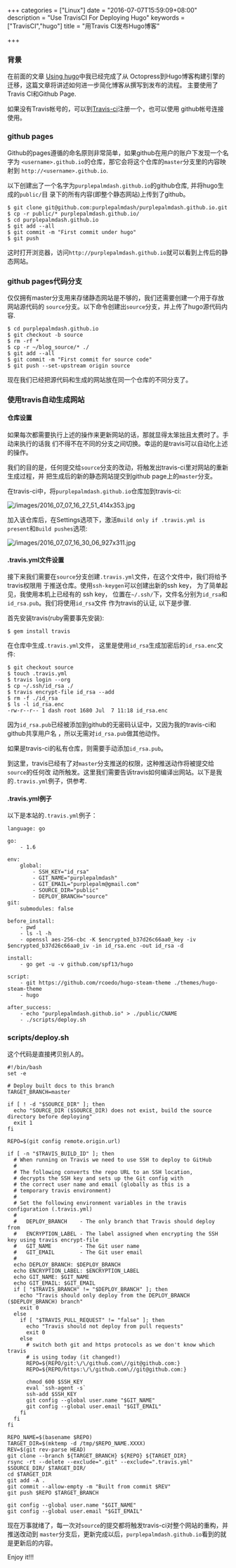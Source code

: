 +++
categories = ["Linux"]
date = "2016-07-07T15:59:09+08:00"
description = "Use TravisCI For Deploying Hugo"
keywords = ["TravisCI","hugo"]
title = "用Travis CI发布Hugo博客"

+++
### 背景
在前面的文章
[Using hugo](http://purplepalmdash.github.io/2016/07/04/using-hugo/)中我已经完成了从
Octopress到Hugo博客构建引擎的迁移，这篇文章将讲述如何进一步简化博客从撰写到发布的流程。
主要使用了Travis CI和Github Page.     

如果没有Travis帐号的，可以到[Travis-ci](https://travis-ci.org/)注册一个，也可以使用
github帐号连接使用。    
### github pages 
Github的pages遵循的命名原则非常简单，如果github在用户的账户下发现一个名字为
`<username>.github.io`的仓库，那它会将这个仓库的`master`分支里的内容映射到
`http://<username>.github.io`.      

以下创建出了一个名字为`purplepalmdash.github.io`的github仓库, 并将hugo生成的`public/`目
录下的所有内容(即整个静态网站)上传到了github。     

```
$ git clone git@github.com:purplepalmdash/purplepalmdash.github.io.git
$ cp -r public/* purplepalmdash.github.io/
$ cd purplepalmdash.github.io
$ git add --all
$ git commit -m "First commit under hugo"
$ git push
```
这时打开浏览器，访问`http://purplepalmdash.github.io`就可以看到上传后的静态网站。    

### github pages代码分支
仅仅拥有master分支用来存储静态网站是不够的，我们还需要创建一个用于存放网站源代码的
`source`分支。以下命令创建出`source`分支，并上传了hugo源代码内容.     

```
$ cd purplepalmdash.github.io
$ git checkout -b source
$ rm -rf *
$ cp -r ~/blog_source/* ./
$ git add --all
$ git commit -m "First commit for source code"
$ git push --set-upstream origin source
```
现在我们已经把源代码和生成的网站放在同一个仓库的不同分支了。    

### 使用travis自动生成网站
#### 仓库设置
如果每次都需要执行上述的操作来更新网站的话，那就显得太笨拙且太费时了。手动来执行的话我
们不得不在不同的分支之间切换。幸运的是travis可以自动化上述的操作。     

我们的目的是，任何提交给`source`分支的改动，将触发出travis-ci里对网站的重新生成过程，并
把生成后的新的静态网站提交到github page上的`master`分支。     

在travis-ci中，将`purplepalmdash.github.io`仓库加到travis-ci:     

![/images/2016_07_07_16_27_51_414x353.jpg](/images/2016_07_07_16_27_51_414x353.jpg)     

加入该仓库后，在Settings选项下，激活`Build only if .travis.yml is present`和`Build
pushes`选项:    

![/images/2016_07_07_16_30_06_927x311.jpg](/images/2016_07_07_16_30_06_927x311.jpg)    
#### .travis.yml文件设置
接下来我们需要在`source`分支创建`.travis.yml`文件，在这个文件中，我们将给予travis权限用
于推送仓库。使用`ssh-keygen`可以创建出新的ssh key， 为了简单起见，我使用本机上已经有的
ssh key， 位置在`~/.ssh/`下，文件名分别为`id_rsa`和`id_rsa.pub`。我们将使用`id_rsa`文件
作为travis的认证, 以下是步骤.      

首先安装travis(ruby需要事先安装):      

```
$ gem install travis
```

在仓库中生成`.travis.yml`文件， 这里是使用`id_rsa`生成加密后的`id_rsa.enc`文件:     

```
$ git checkout source
$ touch .travis.yml
$ travis login --org
$ cp ~/.ssh/id_rsa ./
$ travis encrypt-file id_rsa --add
$ rm -f ./id_rsa
$ ls -l id_rsa.enc
-rw-r--r-- 1 dash root 1680 Jul  7 11:18 id_rsa.enc
```
因为`id_rsa.pub`已经被添加到github的无密码认证中，又因为我的travis-ci和github共享用户名
，所以无需对`id_rsa.pub`做其他动作。     

如果是travis-ci的私有仓库，则需要手动添加`id_rsa.pub`。     

到这里，travis已经有了对`master`分支推送的权限，这种推送动作将被提交给`source`的任何改
动所触发。这里我们需要告诉travis如何编译出网站。以下是我的`.travis.yml`例子，供参考.    

#### .travis.yml例子
以下是本站的`.travis.yml`例子：     

```
language: go

go:
    - 1.6

env:
    global:
        - SSH_KEY="id_rsa"
        - GIT_NAME="purplepalmdash"
        - GIT_EMAIL="purplepalm@gmail.com"
        - SOURCE_DIR="public"
        - DEPLOY_BRANCH="source"
git:
    submodules: false

before_install:
    - pwd
    - ls -l -h
    - openssl aes-256-cbc -K $encrypted_b37d26c66aa0_key -iv $encrypted_b37d26c66aa0_iv -in id_rsa.enc -out id_rsa -d

install:
    - go get -u -v github.com/spf13/hugo

script:
    - git https://github.com/rcoedo/hugo-steam-theme ./themes/hugo-steam-theme
    - hugo

after_success:
    - echo "purplepalmdash.github.io" > ./public/CNAME
    - ./scripts/deploy.sh
```
### scripts/deploy.sh
这个代码是直接拷贝别人的。  

```
#!/bin/bash
set -e

# Deploy built docs to this branch
TARGET_BRANCH=master
 
if [ ! -d "$SOURCE_DIR" ]; then
  echo "SOURCE_DIR ($SOURCE_DIR) does not exist, build the source directory before deploying"
  exit 1
fi
 
REPO=$(git config remote.origin.url)
 
if [ -n "$TRAVIS_BUILD_ID" ]; then
  # When running on Travis we need to use SSH to deploy to GitHub
  #
  # The following converts the repo URL to an SSH location,
  # decrypts the SSH key and sets up the Git config with
  # the correct user name and email (globally as this is a
  # temporary travis environment)
  #
  # Set the following environment variables in the travis configuration (.travis.yml)
  #
  #   DEPLOY_BRANCH    - The only branch that Travis should deploy from
  #   ENCRYPTION_LABEL - The label assigned when encrypting the SSH key using travis encrypt-file
  #   GIT_NAME         - The Git user name
  #   GIT_EMAIL        - The Git user email
  #
  echo DEPLOY_BRANCH: $DEPLOY_BRANCH
  echo ENCRYPTION_LABEL: $ENCRYPTION_LABEL
  echo GIT_NAME: $GIT_NAME
  echo GIT_EMAIL: $GIT_EMAIL
  if [ "$TRAVIS_BRANCH" != "$DEPLOY_BRANCH" ]; then
    echo "Travis should only deploy from the DEPLOY_BRANCH ($DEPLOY_BRANCH) branch"
    exit 0
  else
    if [ "$TRAVIS_PULL_REQUEST" != "false" ]; then
      echo "Travis should not deploy from pull requests"
      exit 0
    else
      # switch both git and https protocols as we don't know which travis
      # is using today (it changed!)
      REPO=${REPO/git:\/\/github.com\//git@github.com:}
      REPO=${REPO/https:\/\/github.com\//git@github.com:}
      
      chmod 600 $SSH_KEY
      eval `ssh-agent -s`
      ssh-add $SSH_KEY
      git config --global user.name "$GIT_NAME"
      git config --global user.email "$GIT_EMAIL"
    fi
  fi
fi
 
REPO_NAME=$(basename $REPO)
TARGET_DIR=$(mktemp -d /tmp/$REPO_NAME.XXXX)
REV=$(git rev-parse HEAD)
git clone --branch ${TARGET_BRANCH} ${REPO} ${TARGET_DIR}
rsync -rt --delete --exclude=".git" --exclude=".travis.yml" $SOURCE_DIR/ $TARGET_DIR/
cd $TARGET_DIR
git add -A .
git commit --allow-empty -m "Built from commit $REV"
git push $REPO $TARGET_BRANCH

git config --global user.name "$GIT_NAME"
git config --global user.email "$GIT_EMAIL"
```
现在万事就绪了，每一次对`source`的提交都将触发travis-ci对整个网站的重构，并推送改动到
`master`分支后，更新完成以后，`purplepalmdash.github.io`看到的就是更新后的内容。

Enjoy it!!!
